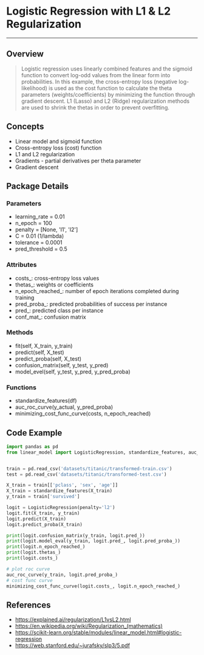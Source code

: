 # Logistic Regression with L1 & L2 Regularization

---

## Overview

> Logistic regression uses linearly combined features and the sigmoid function to convert 
> log-odd values from the linear form into probabilities. In this example, the cross-entropy loss 
> (negative log-likelihood) is used as the cost function to calculate the theta parameters 
> (weights/coefficients) by minimizing the function through gradient descent. L1 (Lasso) 
> and L2 (Ridge) regularization methods are used to shrink the thetas in order to 
> prevent overfitting.


## Concepts

* Linear model and sigmoid function
* Cross-entropy loss (cost) function
* L1 and L2 regularization
* Gradients - partial derivatives per theta parameter
* Gradient descent


## Package Details

### Parameters
* learning_rate = 0.01
* n_epoch = 100
* penalty = [None, 'l1', 'l2']
* C = 0.01 (1/lambda)
* tolerance = 0.0001
* pred_threshold = 0.5

### Attributes
* costs_: cross-entropy loss values
* thetas_: weights or coefficients
* n_epoch_reached_: number of epoch iterations completed during training
* pred_proba_: predicted probabilities of success per instance
* pred_: predicted class per instance
* conf_mat_: confusion matrix

### Methods
* fit(self, X_train, y_train)
* predict(self, X_test)
* predict_proba(self, X_test)
* confusion_matrix(self, y_test, y_pred)
* model_evel(self, y_test, y_pred, y_pred_proba)

### Functions
* standardize_features(df)
* auc_roc_curve(y_actual, y_pred_proba)
* minimizing_cost_func_curve(costs, n_epoch_reached)


## Code Example

```python
import pandas as pd
from linear_model import LogisticRegression, standardize_features, auc_roc_curve, minimizing_cost_func_curve


train = pd.read_csv('datasets/titanic/transformed-train.csv')
test = pd.read_csv('datasets/titanic/transformed-test.csv')

X_train = train[['pclass', 'sex', 'age']]
X_train = standardize_features(X_train)
y_train = train['survived']

logit = LogisticRegression(penalty='l2')
logit.fit(X_train, y_train)
logit.predict(X_train)
logit.predict_proba(X_train)

print(logit.confusion_matrix(y_train, logit.pred_))
print(logit.model_eval(y_train, logit.pred_, logit.pred_proba_))
print(logit.n_epoch_reached_)
print(logit.thetas_)
print(logit.costs_)

# plot roc curve
auc_roc_curve(y_train, logit.pred_proba_)
# cost func curve
minimizing_cost_func_curve(logit.costs_, logit.n_epoch_reached_)
```


## References
* https://explained.ai/regularization/L1vsL2.html
* https://en.wikipedia.org/wiki/Regularization_(mathematics)
* https://scikit-learn.org/stable/modules/linear_model.html#logistic-regression
* https://web.stanford.edu/~jurafsky/slp3/5.pdf
